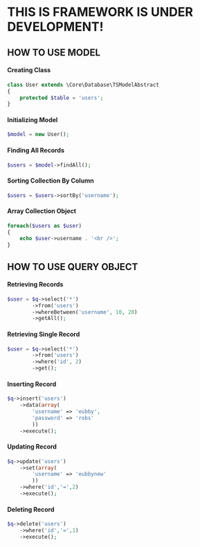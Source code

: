 
# THIS IS FRAMEWORK IS UNDER DEVELOPMENT!

## HOW TO USE MODEL

#### Creating Class
```php
class User extends \Core\Database\TSModelAbstract
{
	protected $table = 'users';
}
```

#### Initializing Model
```php
$model = new User();
```

#### Finding All Records
```php
$users = $model->findAll();
```

#### Sorting Collection By Column
```php
$users = $users->sortBy('username');
```

#### Array Collection Object
```php
foreach($users as $user)
{
	echo $user->username . '<br />';
}
```


## HOW TO USE QUERY OBJECT
#### Retrieving Records
```php
$user = $q->select('*')
		->from('users')
		->whereBetween('username', 10, 20)
		->getAll();
```

#### Retrieving Single Record
```php
$user = $q->select('*')
		->from('users')
		->where('id', 2)
		->get();
```

#### Inserting Record
```php
$q->insert('users')
	->data(array(
		'username' => 'eubby',
		'password' => 'robs'
		))
	->execute();
```

#### Updating Record
```php
$q->update('users')
	->set(array(
		'username' => 'eubbynew'
		))
	->where('id','=',2)
	->execute();
```

#### Deleting Record
```php
$q->delete('users')
	->where('id','=',1)
	->execute();
```